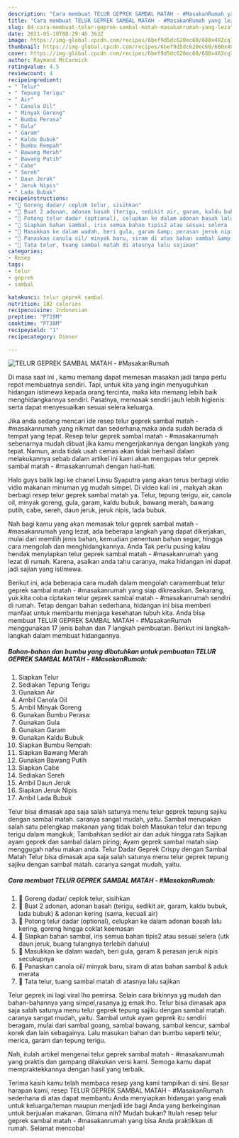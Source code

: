 ```yaml
---
description: "Cara membuat TELUR GEPREK SAMBAL MATAH - #MasakanRumah yang lezat dan Mudah Dibuat"
title: "Cara membuat TELUR GEPREK SAMBAL MATAH - #MasakanRumah yang lezat dan Mudah Dibuat"
slug: 84-cara-membuat-telur-geprek-sambal-matah-masakanrumah-yang-lezat-dan-mudah-dibuat
date: 2021-05-10T08:29:46.363Z
image: https://img-global.cpcdn.com/recipes/6bef9d5dc620ec60/680x482cq70/telur-geprek-sambal-matah-masakanrumah-foto-resep-utama.jpg
thumbnail: https://img-global.cpcdn.com/recipes/6bef9d5dc620ec60/680x482cq70/telur-geprek-sambal-matah-masakanrumah-foto-resep-utama.jpg
cover: https://img-global.cpcdn.com/recipes/6bef9d5dc620ec60/680x482cq70/telur-geprek-sambal-matah-masakanrumah-foto-resep-utama.jpg
author: Raymond McCormick
ratingvalue: 4.5
reviewcount: 4
recipeingredient:
- " Telur"
- " Tepung Terigu"
- " Air"
- " Canola Oil"
- " Minyak Goreng"
- " Bumbu Perasa"
- " Gula"
- " Garam"
- " Kaldu Bubuk"
- " Bumbu Rempah"
- " Bawang Merah"
- " Bawang Putih"
- " Cabe"
- " Sereh"
- " Daun Jeruk"
- " Jeruk Nipis"
- " Lada Bubuk"
recipeinstructions:
- "🍳 Goreng dadar/ ceplok telur, sisihkan"
- "🍳 Buat 2 adonan, adonan basah (terigu, sedikit air, garam, kaldu bubuk, lada bubuk) &amp; adonan kering (sama, kecuali air)"
- "🍳 Potong telur dadar (optional), celupkan ke dalam adonan basah lalu kering, goreng hingga coklat keemasan"
- "🍳 Siapkan bahan sambal, iris semua bahan tipis2 atau sesuai selera (utk daun jeruk, buang tulangnya terlebih dahulu)"
- "🍳 Masukkan ke dalam wadah, beri gula, garam &amp; perasan jeruk nipis secukupnya"
- "🍳 Panaskan canola oil/ minyak baru, siram di atas bahan sambal &amp; aduk merata"
- "🍳 Tata telur, tuang sambal matah di atasnya lalu sajikan"
categories:
- Resep
tags:
- telur
- geprek
- sambal

katakunci: telur geprek sambal 
nutrition: 182 calories
recipecuisine: Indonesian
preptime: "PT19M"
cooktime: "PT30M"
recipeyield: "1"
recipecategory: Dinner

---
```



![TELUR GEPREK SAMBAL MATAH - #MasakanRumah](https://img-global.cpcdn.com/recipes/6bef9d5dc620ec60/680x482cq70/telur-geprek-sambal-matah-masakanrumah-foto-resep-utama.jpg)

Di masa  saat ini , kamu memang dapat memesan masakan jadi tanpa perlu repot membuatnya sendiri. Tapi, untuk kita yang ingin menyuguhkan hidangan istimewa kepada orang tercinta, maka kita memang lebih baik menghidangkannya sendiri. Pasalnya, memasak sendiri jauh lebih higienis serta dapat menyesuaikan sesuai selera keluarga.

Jika anda sedang mencari ide resep telur geprek sambal matah - #masakanrumah yang nikmat dan sederhana,maka anda sudah berada di tempat yang tepat. Resep telur geprek sambal matah - #masakanrumah  sebenarnya mudah dibuat jika kamu mengerjakannya dengan langkah yang tepat. Namun, anda tidak usah cemas akan tidak berhasil dalam melakukannya 
sebab dalam artikel ini kami akan mengupas telur geprek sambal matah - #masakanrumah dengan hati-hati.  

Halo guys balik lagi ke chanel Linsu Syaputra yang akan terus berbagi vidio vidio makanan minuman yg mudah simpel. Di video kali ini , makyah akan berbagi resep telur geprek sambal matah ya. Telur, tepung terigu, air, canola oil, minyak goreng, gula, garam, kaldu bubuk, bawang merah, bawang putih, cabe, sereh, daun jeruk, jeruk nipis, lada bubuk.

Nah bagi kamu yang akan memasak telur geprek sambal matah - #masakanrumah yang lezat, ada beberapa langkah yang dapat dikerjakan, mulai dari memilih jenis bahan, kemudian penentuan bahan segar, hingga cara mengolah dan menghidangkannya. Anda Tak perlu pusing kalau hendak menyiapkan telur geprek sambal matah - #masakanrumah yang lezat di rumah. Karena, asalkan anda  tahu caranya, maka hidangan ini dapat jadi sajian yang istimewa.

Berikut ini, ada beberapa cara mudah dalam mengolah caramembuat telur geprek sambal matah - #masakanrumah yang siap dikreasikan. Sekarang, yuk kita coba ciptakan telur geprek sambal matah - #masakanrumah sendiri di rumah. Tetap dengan bahan sederhana, hidangan ini bisa memberi manfaat untuk membantu menjaga kesehatan tubuh kita. Anda bisa membuat TELUR GEPREK SAMBAL MATAH - #MasakanRumah menggunakan 17 jenis bahan dan 7 langkah pembuatan. Berikut ini langkah-langkah dalam membuat hidangannya.

<!--inarticleads1-->

##### Bahan-bahan dan bumbu yang dibutuhkan untuk pembuatan TELUR GEPREK SAMBAL MATAH - #MasakanRumah:

1. Siapkan  Telur
1. Sediakan  Tepung Terigu
1. Gunakan  Air
1. Ambil  Canola Oil
1. Ambil  Minyak Goreng
1. Gunakan  Bumbu Perasa:
1. Gunakan  Gula
1. Gunakan  Garam
1. Gunakan  Kaldu Bubuk
1. Siapkan  Bumbu Rempah:
1. Siapkan  Bawang Merah
1. Gunakan  Bawang Putih
1. Siapkan  Cabe
1. Sediakan  Sereh
1. Ambil  Daun Jeruk
1. Siapkan  Jeruk Nipis
1. Ambil  Lada Bubuk


Telur bisa dimasak apa saja salah satunya menu telur geprek tepung sajiku dengan sambal matah. caranya sangat mudah, yaitu. Sambal merupakan salah satu pelengkap makanan yang tidak boleh Masukan telur dan tepung terigu dalam mangkuk; Tambahkan sedikit air dan aduk hingga rata Sajikan ayam geprek dan sambal dalam piring; Ayam geprek sambal matah siap menggugah nafsu makan anda. Telur Dadar Geprek Crispy dengan Sambal Matah Telur bisa dimasak apa saja salah satunya menu telur geprek tepung sajiku dengan sambal matah. caranya sangat mudah, yaitu. 

<!--inarticleads2-->

##### Cara membuat TELUR GEPREK SAMBAL MATAH - #MasakanRumah:

1. 🍳 Goreng dadar/ ceplok telur, sisihkan
1. 🍳 Buat 2 adonan, adonan basah (terigu, sedikit air, garam, kaldu bubuk, lada bubuk) &amp; adonan kering (sama, kecuali air)
1. 🍳 Potong telur dadar (optional), celupkan ke dalam adonan basah lalu kering, goreng hingga coklat keemasan
1. 🍳 Siapkan bahan sambal, iris semua bahan tipis2 atau sesuai selera (utk daun jeruk, buang tulangnya terlebih dahulu)
1. 🍳 Masukkan ke dalam wadah, beri gula, garam &amp; perasan jeruk nipis secukupnya
1. 🍳 Panaskan canola oil/ minyak baru, siram di atas bahan sambal &amp; aduk merata
1. 🍳 Tata telur, tuang sambal matah di atasnya lalu sajikan


Telur geprek ini lagi viral lho pemirsa. Selain cara bikinnya yg mudah dan bahan-bahannya yang simpel,rasanya jg emak lho. Telur bisa dimasak apa saja salah satunya menu telur geprek tepung sajiku dengan sambal matah. caranya sangat mudah, yaitu. Sambal untuk ayam geprek itu sendiri beragam, mulai dari sambal goang, sambal bawang, sambal kencur, sambal korek dan lain sebagainya. Lalu masukan bahan dan bumbu seperti telur, merica, garam dan tepung terigu. 

Nah, itulah artikel mengenai  telur geprek sambal matah - #masakanrumah  yang praktis dan gampang dilakukan versi kami. Semoga kamu dapat mempraktekkannya dengan hasil yang terbaik. 

Terima kasih kamu telah membaca resep yang kami tampilkan di sini. Besar harapan kami, resep  TELUR GEPREK SAMBAL MATAH - #MasakanRumah sederhana di atas dapat membantu Anda menyiapkan hidangan yang enak untuk keluarga/teman maupun menjadi ide bagi Anda yang berkeinginan untuk berjualan makanan. Gimana nih? Mudah bukan? Itulah resep telur geprek sambal matah - #masakanrumah yang bisa Anda praktikkan di rumah. Selamat mencoba!

